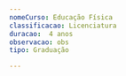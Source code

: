 ```yaml
---
nomeCurso: Educação Física 
classificacao: Licenciatura 
duracao:  4 anos 
observacao: obs
tipo: Graduação 

---
```


